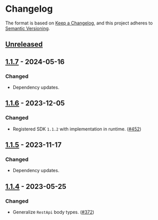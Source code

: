 # Changelog

The format is based on [Keep a Changelog](https://keepachangelog.com/en/1.1.0/), and this project adheres to
[Semantic Versioning](https://semver.org/spec/v2.0.0.html).

## [Unreleased]

## [1.1.7] - 2024-05-16

### Changed

- Dependency updates.

## [1.1.6] - 2023-12-05

### Changed

- Registered SDK `1.1.2` with implementation in runtime. ([#452](https://github.com/forcedotcom/sf-fx-runtime-java/pull/452))

## [1.1.5] - 2023-11-17

### Changed

- Dependency updates.

## [1.1.4] - 2023-05-25

### Changed

- Generalize `RestApi` body types. ([#372](https://github.com/forcedotcom/sf-fx-runtime-java/pull/372))

[unreleased]: https://github.com/forcedotcom/sf-fx-runtime-java/compare/v1.1.7...HEAD
[1.1.7]: https://github.com/forcedotcom/sf-fx-runtime-java/compare/v1.1.6...v1.1.7
[1.1.6]: https://github.com/forcedotcom/sf-fx-runtime-java/compare/v1.1.5...v1.1.6
[1.1.5]: https://github.com/forcedotcom/sf-fx-runtime-java/compare/v1.1.4...v1.1.5
[1.1.4]: https://github.com/forcedotcom/sf-fx-runtime-java/compare/v1.1.3...v1.1.4
